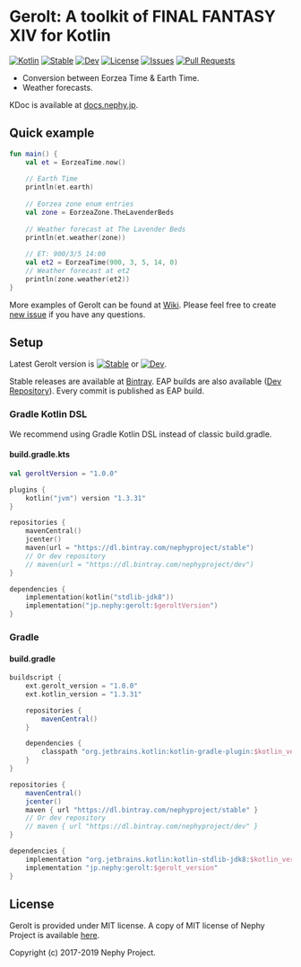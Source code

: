 # Gerolt: A toolkit of FINAL FANTASY XIV for Kotlin

[![Kotlin](https://img.shields.io/badge/Kotlin-1.3.31-blue.svg)](https://kotlinlang.org)
[![Stable](https://img.shields.io/bintray/v/nephyproject/stable/Gerolt.svg?label=stable)](https://github.com/NephyProject/Gerolt/releases/latest)
[![Dev](https://img.shields.io/bintray/v/nephyproject/dev/Gerolt.svg?label=dev)](https://bintray.com/nephyproject/dev/Gerolt/_latestVersion)
[![License](https://img.shields.io/github/license/NephyProject/Gerolt.svg)](https://github.com/NephyProject/Gerolt/blob/master/LICENSE)
[![Issues](https://img.shields.io/github/issues/NephyProject/Gerolt.svg)](https://github.com/NephyProject/Gerolt/issues)
[![Pull Requests](https://img.shields.io/github/issues-pr/NephyProject/Gerolt.svg)](https://github.com/NephyProject/Gerolt/pulls)

* Conversion between Eorzea Time & Earth Time.
* Weather forecasts.

KDoc is available at [docs.nephy.jp](https://docs.nephy.jp/gerolt).

## Quick example

```kotlin
fun main() {
    val et = EorzeaTime.now()
    
    // Earth Time
    println(et.earth)
    
    // Eorzea zone enum entries
    val zone = EorzeaZone.TheLavenderBeds
    
    // Weather forecast at The Lavender Beds
    println(et.weather(zone))
    
    // ET: 900/3/5 14:00
    val et2 = EorzeaTime(900, 3, 5, 14, 0)
    // Weather forecast at et2
    println(zone.weather(et2))
}
```

More examples of Gerolt can be found at [Wiki](https://github.com/NephyProject/Gerolt/wiki/Sample). Please feel free to create [new issue](https://github.com/NephyProject/Gerolt/issues/new/choose) if you have any questions.

## Setup

Latest Gerolt version is [![Stable](https://img.shields.io/bintray/v/nephyproject/stable/Gerolt.svg?label=stable)](https://github.com/NephyProject/Gerolt/releases/latest) or [![Dev](https://img.shields.io/bintray/v/nephyproject/dev/Gerolt.svg?label=dev)](https://bintray.com/nephyproject/dev/Gerolt/_latestVersion).  

Stable releases are available at [Bintray](https://bintray.com/nephyproject/stable/Gerolt). EAP builds are also available ([Dev Repository](https://bintray.com/nephyproject/dev/Gerolt)). Every commit is published as EAP build.  

### Gradle Kotlin DSL

We recommend using Gradle Kotlin DSL instead of classic build.gradle.  

#### build.gradle.kts

```kotlin
val geroltVersion = "1.0.0"

plugins { 
    kotlin("jvm") version "1.3.31"
}

repositories {
    mavenCentral()
    jcenter()
    maven(url = "https://dl.bintray.com/nephyproject/stable")
    // Or dev repository
    // maven(url = "https://dl.bintray.com/nephyproject/dev")
}

dependencies {
    implementation(kotlin("stdlib-jdk8"))
    implementation("jp.nephy:gerolt:$geroltVersion")
}
```

### Gradle

#### build.gradle

```groovy
buildscript {
    ext.gerolt_version = "1.0.0"
    ext.kotlin_version = "1.3.31"

    repositories {
        mavenCentral()
    }

    dependencies {
        classpath "org.jetbrains.kotlin:kotlin-gradle-plugin:$kotlin_version"
    }
}

repositories {
    mavenCentral()
    jcenter()
    maven { url "https://dl.bintray.com/nephyproject/stable" } 
    // Or dev repository
    // maven { url "https://dl.bintray.com/nephyproject/dev" }
}

dependencies {
    implementation "org.jetbrains.kotlin:kotlin-stdlib-jdk8:$kotlin_version"
    implementation "jp.nephy:gerolt:$gerolt_version"
}
```

## License

Gerolt is provided under MIT license. A copy of MIT license of Nephy Project is available [here](https://nephy.jp/license/mit).

Copyright (c) 2017-2019 Nephy Project.
